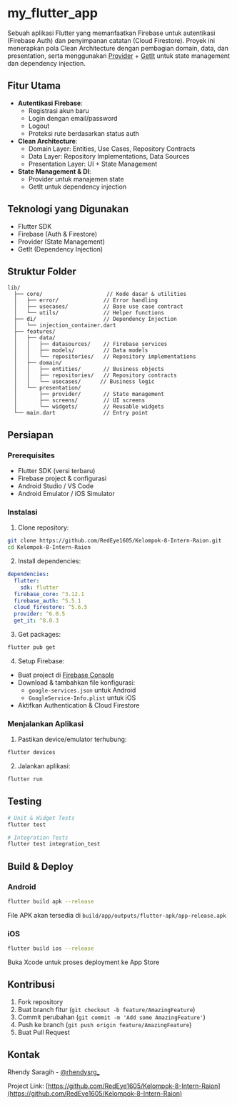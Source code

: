# my_flutter_app

Sebuah aplikasi Flutter yang memanfaatkan Firebase untuk autentikasi (Firebase Auth) dan penyimpanan catatan (Cloud Firestore). Proyek ini menerapkan pola Clean Architecture dengan pembagian domain, data, dan presentation, serta menggunakan [Provider](https://pub.dev/packages/provider) + [GetIt](https://pub.dev/packages/get_it) untuk state management dan dependency injection.

## Fitur Utama
- **Autentikasi Firebase**: 
  - Registrasi akun baru
  - Login dengan email/password
  - Logout
  - Proteksi rute berdasarkan status auth
- **Clean Architecture**: 
  - Domain Layer: Entities, Use Cases, Repository Contracts
  - Data Layer: Repository Implementations, Data Sources
  - Presentation Layer: UI + State Management
- **State Management & DI**:
  - Provider untuk manajemen state
  - GetIt untuk dependency injection

## Teknologi yang Digunakan
- Flutter SDK
- Firebase (Auth & Firestore)
- Provider (State Management)
- GetIt (Dependency Injection)

## Struktur Folder
```
lib/
  ├── core/                    // Kode dasar & utilities
  │   ├── error/              // Error handling
  │   ├── usecases/           // Base use case contract
  │   └── utils/              // Helper functions
  ├── di/                     // Dependency Injection
  │   └── injection_container.dart
  ├── features/
  │   ├── data/               
  │   │   ├── datasources/    // Firebase services
  │   │   ├── models/         // Data models
  │   │   └── repositories/   // Repository implementations
  │   ├── domain/             
  │   │   ├── entities/       // Business objects
  │   │   ├── repositories/   // Repository contracts  
  │   │   └── usecases/      // Business logic
  │   └── presentation/
  │       ├── provider/       // State management
  │       ├── screens/        // UI screens
  │       └── widgets/        // Reusable widgets
  └── main.dart               // Entry point
```

## Persiapan

### Prerequisites
- Flutter SDK (versi terbaru)
- Firebase project & configurasi
- Android Studio / VS Code
- Android Emulator / iOS Simulator

### Instalasi
1. Clone repository:
```bash
git clone https://github.com/RedEye1605/Kelompok-8-Intern-Raion.git
cd Kelompok-8-Intern-Raion
```

2. Install dependencies:
```yaml
dependencies:
  flutter:
    sdk: flutter
  firebase_core: ^3.12.1
  firebase_auth: ^5.5.1
  cloud_firestore: ^5.6.5
  provider: ^6.0.5
  get_it: ^8.0.3
```

3. Get packages:
```bash
flutter pub get
```

4. Setup Firebase:
- Buat project di [Firebase Console](https://console.firebase.google.com/)
- Download & tambahkan file konfigurasi:
  - `google-services.json` untuk Android
  - `GoogleService-Info.plist` untuk iOS
- Aktifkan Authentication & Cloud Firestore

### Menjalankan Aplikasi
1. Pastikan device/emulator terhubung:
```bash
flutter devices
```

2. Jalankan aplikasi:
```bash
flutter run
```

## Testing
```bash
# Unit & Widget Tests
flutter test

# Integration Tests
flutter test integration_test
```

## Build & Deploy
### Android
```bash
flutter build apk --release
```
File APK akan tersedia di `build/app/outputs/flutter-apk/app-release.apk`

### iOS
```bash
flutter build ios --release
```
Buka Xcode untuk proses deployment ke App Store

## Kontribusi
1. Fork repository
2. Buat branch fitur (`git checkout -b feature/AmazingFeature`)
3. Commit perubahan (`git commit -m 'Add some AmazingFeature'`)
4. Push ke branch (`git push origin feature/AmazingFeature`)
5. Buat Pull Request

## Kontak
Rhendy Saragih - [@rhendysrg_](https://instagram.com/rhendysrg_)

Project Link: [https://github.com/RedEye1605/Kelompok-8-Intern-Raion](https://github.com/RedEye1605/Kelompok-8-Intern-Raion)
